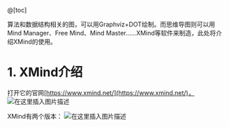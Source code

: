 @[toc]

算法和数据结构相关的图，可以用Graphviz+DOT绘制。而思维导图则可以用Mind Manager、Free Mind、Mind Master……XMind等软件来制造，此处将介绍XMind的使用。

# 1. XMind介绍
打开它的官网[https://www.xmind.net/](https://www.xmind.net/)，
![在这里插入图片描述](https://img-blog.csdnimg.cn/20210703224825823.png?x-oss-process=image/watermark,type_ZmFuZ3poZW5naGVpdGk,shadow_10,text_aHR0cHM6Ly9ibG9nLmNzZG4ubmV0L215UmVhbGl6YXRpb24=,size_16,color_FFFFFF,t_70)

XMind有两个版本：
![在这里插入图片描述](https://img-blog.csdnimg.cn/20210703225033894.png?x-oss-process=image/watermark,type_ZmFuZ3poZW5naGVpdGk,shadow_10,text_aHR0cHM6Ly9ibG9nLmNzZG4ubmV0L215UmVhbGl6YXRpb24=,size_16,color_FFFFFF,t_70)

